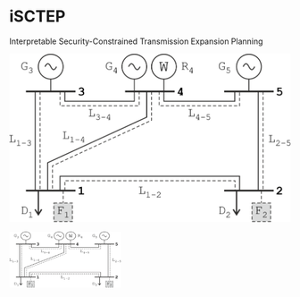 # iSCTEP
Interpretable Security-Constrained Transmission Expansion Planning

![Alt Text](C5_scheme.png)

<img src="C5_scheme.png" alt="C5 scheme" width="200" height="100">
